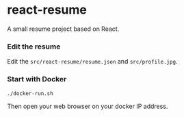 # react-resume
A small resume project based on React.

### Edit the resume
Edit the `src/react-resume/resume.json` and `src/profile.jpg`.

### Start with Docker
	./docker-run.sh

Then open your web browser on your docker IP address.